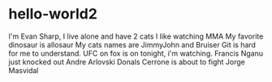 # hello-world2

I'm Evan Sharp, I live alone and have 2 cats
I like watching MMA
My favorite dinosaur is allosaur
My cats names are JimmyJohn and Bruiser
Git is hard for me to understand.
UFC on fox is on tonight, i'm watching. 
Francis Nganu just knocked out Andre Arlovski
Donals Cerrone is about to fight Jorge Masvidal


